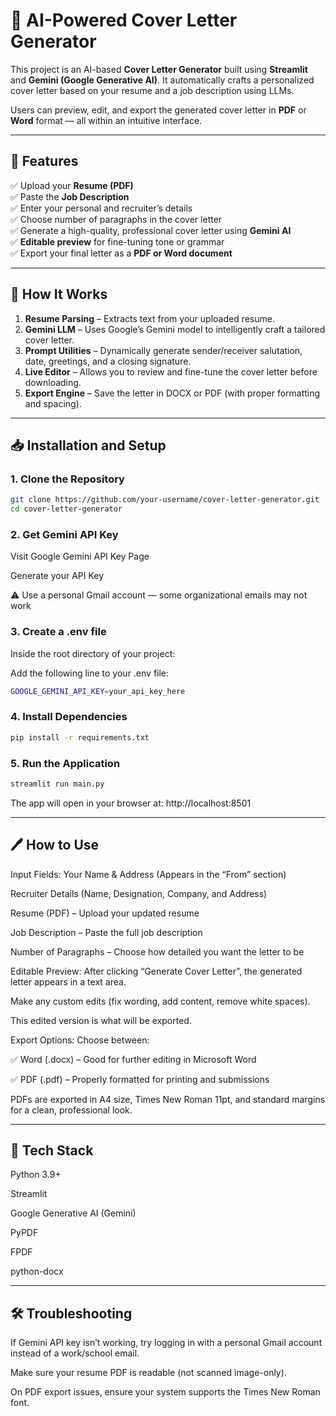 # 📄 AI-Powered Cover Letter Generator

This project is an AI-based **Cover Letter Generator** built using **Streamlit** and **Gemini (Google Generative AI)**. It automatically crafts a personalized cover letter based on your resume and a job description using LLMs.

Users can preview, edit, and export the generated cover letter in **PDF** or **Word** format — all within an intuitive interface.

---

## 🚀 Features

✅ Upload your **Resume (PDF)**  
✅ Paste the **Job Description**  
✅ Enter your personal and recruiter’s details  
✅ Choose number of paragraphs in the cover letter  
✅ Generate a high-quality, professional cover letter using **Gemini AI**  
✅ **Editable preview** for fine-tuning tone or grammar  
✅ Export your final letter as a **PDF or Word document**

---

## 🧠 How It Works

1. **Resume Parsing** – Extracts text from your uploaded resume.
3. **Gemini LLM** – Uses Google’s Gemini model to intelligently craft a tailored cover letter.  
3. **Prompt Utilities** – Dynamically generate sender/receiver salutation, date, greetings, and a closing signature.  
4. **Live Editor** – Allows you to review and fine-tune the cover letter before downloading.  
5. **Export Engine** – Save the letter in DOCX or PDF (with proper formatting and spacing).

---

## 📥 Installation and Setup

### 1. Clone the Repository

```bash
git clone https://github.com/your-username/cover-letter-generator.git
cd cover-letter-generator
```

### 2. Get Gemini API Key
Visit Google Gemini API Key Page

Generate your API Key

⚠️ Use a personal Gmail account — some organizational emails may not work

### 3. Create a .env file
Inside the root directory of your project:

Add the following line to your .env file:

``` bash
GOOGLE_GEMINI_API_KEY=your_api_key_here
```
### 4. Install Dependencies
``` bash
pip install -r requirements.txt
 ```
### 5. Run the Application
```bash
streamlit run main.py
```
The app will open in your browser at: http://localhost:8501

---

## 🖊️ How to Use

Input Fields:
Your Name & Address (Appears in the “From” section)

Recruiter Details (Name, Designation, Company, and Address)

Resume (PDF) – Upload your updated resume

Job Description – Paste the full job description

Number of Paragraphs – Choose how detailed you want the letter to be

Editable Preview:
After clicking “Generate Cover Letter”, the generated letter appears in a text area.

Make any custom edits (fix wording, add content, remove white spaces).

This edited version is what will be exported.

Export Options:
Choose between:

✅ Word (.docx) – Good for further editing in Microsoft Word

✅ PDF (.pdf) – Properly formatted for printing and submissions

PDFs are exported in A4 size, Times New Roman 11pt, and standard margins for a clean, professional look.

---

## 📎 Tech Stack

Python 3.9+

Streamlit

Google Generative AI (Gemini)

PyPDF

FPDF

python-docx

---

## 🛠 Troubleshooting
If Gemini API key isn’t working, try logging in with a personal Gmail account instead of a work/school email.

Make sure your resume PDF is readable (not scanned image-only).

On PDF export issues, ensure your system supports the Times New Roman font.

